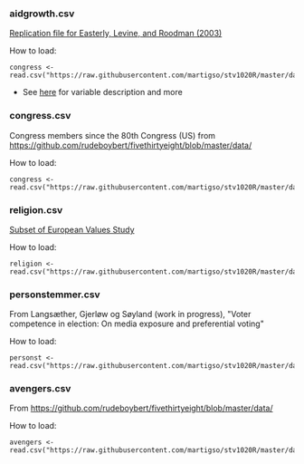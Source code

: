 ### aidgrowth.csv
[Replication file for Easterly, Levine, and Roodman (2003)](https://papers.ssrn.com/sol3/papers.cfm?abstract_id=425001)

How to load:
  ~~~~
  congress <- read.csv("https://raw.githubusercontent.com/martigso/stv1020R/master/data/aidgrowth.csv")
  ~~~~
* See [here](https://github.com/martigso/stv1020R/tree/master/docs/aidgrowth) for variable description and more

### congress.csv
Congress members since the 80th Congress (US) from https://github.com/rudeboybert/fivethirtyeight/blob/master/data/

How to load:
  ~~~~
  congress <- read.csv("https://raw.githubusercontent.com/martigso/stv1020R/master/data/congress.csv")
  ~~~~

### religion.csv
[Subset of European Values Study](http://www.europeanvaluesstudy.eu/)

How to load:
  ~~~~
  religion <- read.csv("https://raw.githubusercontent.com/martigso/stv1020R/master/data/religion.csv")
  ~~~~

### personstemmer.csv
From Langsæther, Gjerløw og Søyland (work in progress), "Voter competence in election: On media exposure and preferential voting"

How to load:
  ~~~~
  personst <- read.csv("https://raw.githubusercontent.com/martigso/stv1020R/master/data/personstemmer.csv")
  ~~~~

### avengers.csv
From https://github.com/rudeboybert/fivethirtyeight/blob/master/data/

How to load: 
~~~~  
avengers <- read.csv("https://raw.githubusercontent.com/martigso/stv1020R/master/data/avengers.csv") 
~~~~
